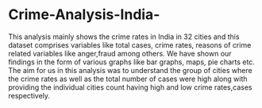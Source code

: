# Crime-Analysis-India-

This analysis mainly shows the crime rates in India in 32 cities and this dataset comprises variables like total cases, crime rates, reasons of crime related variables like anger,fraud among others. 
We have shown our findings in the form of various graphs like bar graphs, maps, pie charts etc.
The aim for us in this analysis was to understand the group of cities where the crime rates as well as the total number of cases were high along with providing the  individual cities count having high and low crime rates,cases respectively.
